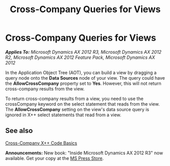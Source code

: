 ﻿---
title: Cross-Company Queries for Views
TOCTitle: Cross-Company Queries for Views
ms:assetid: d999ecd2-8ce1-487d-b11b-c8a43e64acd5
ms:mtpsurl: https://msdn.microsoft.com/en-us/library/Cc621079(v=AX.60)
ms:contentKeyID: 35252070
ms.date: 05/18/2015
mtps_version: v=AX.60
---

# Cross-Company Queries for Views 


_**Applies To:** Microsoft Dynamics AX 2012 R3, Microsoft Dynamics AX 2012 R2, Microsoft Dynamics AX 2012 Feature Pack, Microsoft Dynamics AX 2012_

In the Application Object Tree (AOT), you can build a view by dragging a query node onto the **Data Sources** node of your view. The query could have the **AllowCrossCompany** property set to **Yes**. However, this will not return cross-company results from the view.

To return cross-company results from a view, you need to use the crossCompany keyword on the select statement that reads from the view. The **AllowCrossCompany** setting on the view's data source query is ignored in X++ select statements that read from a view.

## See also

[Cross-Company X++ Code Basics](cross-company-x-code-basics.md)

  
**Announcements:** New book: "Inside Microsoft Dynamics AX 2012 R3" now available. Get your copy at the [MS Press Store](https://www.microsoftpressstore.com/store/inside-microsoft-dynamics-ax-2012-r3-9780735685109).

